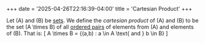 +++
date = '2025-04-26T22:16:39-04:00'
title = 'Cartesian Product'
+++

Let \(A\) and \(B\) be [sets](/zettelkasten/posts/set_theory/set). We define the
_cartesian product_ of \(A\) and \(B\) to be the set \(A \times B\) of all
[ordered pairs]() of elements from \(A\) and elements of \(B\). That
is:
\[
    A \times B = \{(a,b) : a \in A \text{ and } b \in B\}
\]
